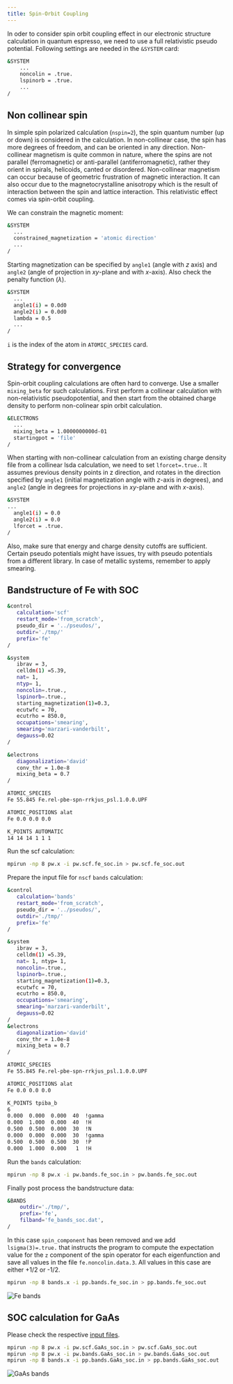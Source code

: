 ```yaml
---
title: Spin-Orbit Coupling
---
```


In oder to consider spin orbit coupling effect in our electronic structure
calculation in quantum espresso, we need to use a full relativistic pseudo
potential. Following settings are needed in the `&SYSTEM` card:

```bash
&SYSTEM
    ...
    noncolin = .true.
    lspinorb = .true.
    ...
/
```

## Non collinear spin
In simple spin polarized calculation (`nspin=2`), the spin quantum number (up or
down) is considered in the calculation. In non-collinear case, the spin has more
degrees of freedom, and can be oriented in any direction. Non-collinear
magnetism is quite common in nature, where the spins are not parallel
(ferromagnetic) or anti-parallel (antiferromagnetic), rather they orient in
spirals, helicoids, canted or disordered. Non-collinear magnetism can occur
because of geometric frustration of magnetic interaction. It can also occur due
to the magnetocrystalline anisotropy which is the result of interaction between
the spin and lattice interaction. This relativistic effect comes via spin-orbit
coupling.

We can constrain the magnetic moment:
```bash
&SYSTEM
  ...
  constrained_magnetization = 'atomic direction'
  ...
/
```

Starting magnetization can be specified by `angle1` (angle with $z$ axis) and
`angle2` (angle of projection in $xy$-plane and with $x$-axis). Also check the
penalty function ($\lambda$).
```bash
&SYSTEM
  ...
  angle1(i) = 0.0d0
  angle2(i) = 0.0d0
  lambda = 0.5
  ...
/
```

`i` is the index of the atom in `ATOMIC_SPECIES` card.


## Strategy for convergence
Spin-orbit coupling calculations are often hard to converge. Use a smaller
`mixing_beta` for such calculations. First perform a collinear calculation with
non-relativistic pseudopotential, and then start from the obtained charge
density to perform non-colinear spin orbit calculation.

```bash
&ELECTRONS
  ...
  mixing_beta = 1.0000000000d-01
  startingpot = 'file'
/
```

When starting with non-collinear calculation from an existing charge density
file from a collinear lsda calculation, we need to set `lforcet=.true.`. It
assumes previous density points in z direction, and rotates in the direction
specified by `angle1` (initial magnetization angle with $z$-axis in degrees),
and `angle2` (angle in degrees for projections in $xy$-plane and with $x$-axis).
```bash
&SYSTEM
...
  angle1(i) = 0.0
  angle2(i) = 0.0
  lforcet = .true.
/
```

Also, make sure that energy and charge density cutoffs are sufficient. Certain
pseudo potentials might have issues, try with pseudo potentials from a different
library. In case of metallic systems, remember to apply smearing.

## Bandstructure of Fe with SOC
```bash title="src/fe/pw.scf.fe_soc.in"
&control
   calculation='scf'
   restart_mode='from_scratch',
   pseudo_dir = '../pseudos/',
   outdir='./tmp/'
   prefix='fe'
/

&system
   ibrav = 3,
   celldm(1) =5.39,
   nat= 1,
   ntyp= 1,
   noncolin=.true.,
   lspinorb=.true.,
   starting_magnetization(1)=0.3,
   ecutwfc = 70,
   ecutrho = 850.0,
   occupations='smearing',
   smearing='marzari-vanderbilt',
   degauss=0.02
/

&electrons
   diagonalization='david'
   conv_thr = 1.0e-8
   mixing_beta = 0.7
/

ATOMIC_SPECIES
Fe 55.845 Fe.rel-pbe-spn-rrkjus_psl.1.0.0.UPF

ATOMIC_POSITIONS alat
Fe 0.0 0.0 0.0

K_POINTS AUTOMATIC
14 14 14 1 1 1
```

Run the scf calculation:
```bash
mpirun -np 8 pw.x -i pw.scf.fe_soc.in > pw.scf.fe_soc.out
```

Prepare the input file for `nscf` `bands` calculation:
```bash title="src/fe/pw.bands.fe_soc.in"
&control
   calculation='bands'
   restart_mode='from_scratch',
   pseudo_dir = '../pseudos/',
   outdir='./tmp/'
   prefix='fe'
/

&system
   ibrav = 3,
   celldm(1) =5.39,
   nat= 1, ntyp= 1,
   noncolin=.true.,
   lspinorb=.true.,
   starting_magnetization(1)=0.3,
   ecutwfc = 70,
   ecutrho = 850.0,
   occupations='smearing',
   smearing='marzari-vanderbilt',
   degauss=0.02
/
&electrons
   diagonalization='david'
   conv_thr = 1.0e-8
   mixing_beta = 0.7
/

ATOMIC_SPECIES
Fe 55.845 Fe.rel-pbe-spn-rrkjus_psl.1.0.0.UPF

ATOMIC_POSITIONS alat
Fe 0.0 0.0 0.0

K_POINTS tpiba_b
6
0.000  0.000  0.000  40  !gamma
0.000  1.000  0.000  40  !H
0.500  0.500  0.000  30  !N
0.000  0.000  0.000  30  !gamma
0.500  0.500  0.500  30  !P
0.000  1.000  0.000   1  !H
```

Run the `bands` calculation:
```bash
mpirun -np 8 pw.x -i pw.bands.fe_soc.in > pw.bands.fe_soc.out
```

Finally post process the bandstructure data:
```bash title="src/fe/pp.bands.fe_soc.in"
&BANDS
    outdir='./tmp/',
    prefix='fe',
    filband='fe_bands_soc.dat',
/
```

In this case `spin_component` has been removed and we add `lsigma(3)=.true.`
that instructs the program to compute the expectation value for the `z`
component of the spin operator for each eigenfunction and save all values in
the file `fe.noncolin.data.3`. All values in this case are either +1/2 or -1/2.

```bash
mpirun -np 8 bands.x -i pp.bands.fe_soc.in > pp.bands.fe_soc.out
```

![Fe bands](/img/fe-soc-bands.png)

## SOC calculation for GaAs

Please check the respective [input files](
https://github.com/pranabdas/espresso/tree/master/src/GaAs).

```bash
mpirun -np 8 pw.x -i pw.scf.GaAs_soc.in > pw.scf.GaAs_soc.out
mpirun -np 8 pw.x -i pw.bands.GaAs_soc.in > pw.bands.GaAs_soc.out
mpirun -np 8 bands.x -i pp.bands.GaAs_soc.in > pp.bands.GaAs_soc.out
```

![GaAs bands](/img/GaAs-soc-bands.png)
